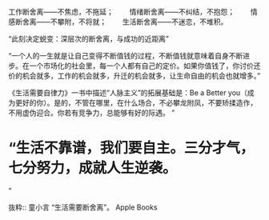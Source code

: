 工作断舍离——不焦虑，不拖延；
　　情绪断舍离——不纠结，不抱怨；
　　情感断舍离——不攀附，不将就；
　　生活断舍离——不迷恋，不堆积。
  
  “此刻决定蜕变：深层次的断舍离，与成功的近距离”

“一个人的一生就是让自己变得不断值钱的过程，不断值钱就意味着自身不断进步。在一个市场化的社会里，每一个人都有自己的定价。如果你值钱了，你讨价还价的机会就多，工作的机会就多，升迁的机会就多，让生命自由的机会也就增多。”

《生活需要自律力》一书中描述“人脉主义”的拓展基础是：Be a Better you（成为更好的你）。是的，不管在哪里，在什么场合，不必攀龙附凤，不要矫揉造作，不用虚伪迎合。你若有竞争力，总能够有好的际遇。
”

# “生活不靠谱，我们要自主。三分才气，七分努力，成就人生逆袭。
”

抜粋:: 童小言  “生活需要断舍离”。 Apple Books  
